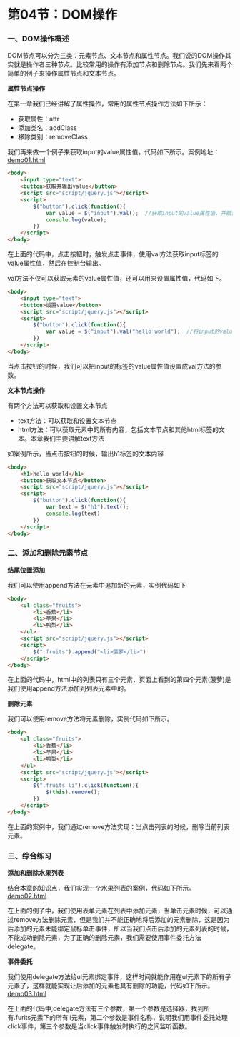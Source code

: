 # 第04节：DOM操作

### 一、DOM操作概述

DOM节点可以分为三类：元素节点、文本节点和属性节点。我们说的DOM操作其实就是操作者三种节点。比较常用的操作有添加节点和删除节点。我们先来看两个简单的例子来操作属性节点和文本节点。

**属性节点操作**

在第一章我们已经讲解了属性操作，常用的属性节点操作方法如下所示：

* 获取属性：attr
* 添加类名：addClass
* 移除类别：removeClass

我们再来做一个例子来获取input的value属性值，代码如下所示。案例地址：[demo01.html](https://github.com/xiaozhoulee/xiaozhou-examples/blob/master/03-jQuery/%E7%AC%AC04%E8%8A%82%EF%BC%9ADOM%E6%93%8D%E4%BD%9C/demo01.html)

``` html
<body>
	<input type="text">
	<button>获取并输出value</button>
	<script src="script/jquery.js"></script>
	<script>
		$("button").click(function(){
			var value = $("input").val();  //获取input的value属性值，并赋值给value变量。
			console.log(value);  
		})
	</script>
</body>
```


在上面的代码中，点击按钮时，触发点击事件，使用val方法获取input标签的value属性值，然后在控制台输出。

val方法不仅可以获取元素的value属性值，还可以用来设置属性值，代码如下。

``` html
<body>
	<input type="text">
	<button>设置value</button>
	<script src="script/jquery.js"></script>
	<script>
		$("button").click(function(){
			var value = $("input").val("hello world");  //将input的value属性值设置为"hello world"
		})
	</script>
</body>
```

当点击按钮的时候，我们可以把input的标签的value属性值设置成val方法的参数。

**文本节点操作**

有两个方法可以获取和设置文本节点

* text方法：可以获取和设置文本节点
* html方法：可以获取元素中的所有内容，包括文本节点和其他html标签的文本。本章我们主要讲解text方法

如案例所示，当点击按钮的时候，输出h1标签的文本内容

``` html
<body>
	<h1>hello world</h1>
	<button>获取文本节点</button>
	<script src="script/jquery.js"></script>
	<script>
		$("button").click(function(){
			var text = $("h1").text();
			console.log(text)
		})
	</script>
</body>
```


### 二、添加和删除元素节点

**结尾位置添加**

我们可以使用append方法在元素中追加新的元素，实例代码如下

``` html
<body>
	<ul class="fruits">
		<li>香蕉</li>
		<li>苹果</li>
		<li>鸭梨</li>
	</ul>
	<script src="script/jquery.js"></script>
	<script>
		$(".fruits").append("<li>菠萝</li>")
	</script>
</body>
```
在上面的代码中，html中的列表只有三个元素，页面上看到的第四个元素(菠萝)是我们使用append方法添加到列表元素中的。

**删除元素**

我们可以使用remove方法将元素删除，实例代码如下所示。

``` html
<body>
	<ul class="fruits">
		<li>香蕉</li>
		<li>苹果</li>
		<li>鸭梨</li>
	</ul>
	<script src="script/jquery.js"></script>
	<script>
		$(".fruits li").click(function(){
			$(this).remove();
		})
	</script>
</body>
```

在上面的案例中，我们通过remove方法实现：当点击列表的时候，删除当前列表元素。


### 三、综合练习

**添加和删除水果列表**

结合本章的知识点，我们实现一个水果列表的案例，代码如下所示。[demo02.html](https://github.com/xiaozhoulee/xiaozhou-examples/blob/master/03-jQuery/%E7%AC%AC04%E8%8A%82%EF%BC%9ADOM%E6%93%8D%E4%BD%9C/demo02.html)


在上面的例子中，我们使用表单元素在列表中添加元素，当单击元素时候，可以通过remove方法删除元素，但是我们并不能正确地将后添加的元素删除，这是因为后添加的元素未能绑定鼠标单击事件，所以当我们点击后添加的元素列表的时候，不能成功删除元素，为了正确的删除元素，我们需要使用事件委托方法delegate。

**事件委托**

我们使用delegate方法给ul元素绑定事件，这样时间就能作用在ul元素下的所有子元素了，这样就能实现让后添加的元素也具有删除的功能，代码如下所示。[demo03.html](https://github.com/xiaozhoulee/xiaozhou-examples/blob/master/03-jQuery/%E7%AC%AC04%E8%8A%82%EF%BC%9ADOM%E6%93%8D%E4%BD%9C/demo03.html)

在上面的代码中,delegate方法有三个参数，第一个参数是选择器，找到所有.furits元素下的所有li元素，第二个参数是事件名称，说明我们用事件委托处理click事件，第三个参数是当click事件触发时执行的之间监听函数。



